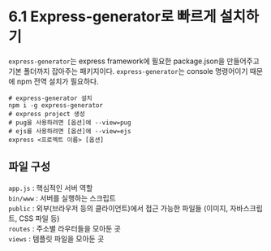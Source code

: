 # 6.1 Express-generator로 빠르게 설치하기

`express-generator`는 express framework에 필요한 package.json을 만들어주고 기본 폴더까지 잡아주는 패키지이다.
`express-generator`는 console 명령어이기 때문에 npm 전역 설치가 필요하다.
```shell script
# express-generator 설치
npm i -g express-generator
# express project 생성
# pug을 사용하려면 [옵션]에 --view=pug
# ejs를 사용하려면 [옵션]에 --view=ejs
express <프로젝트 이름> [옵션]
```

## 파일 구성
`app.js` : 핵심적인 서버 역할  
`bin/www` : 서버를 실행하는 스크립트  
`public` : 외부(브라우저 등의 클라이언트)에서 접근 가능한 파일들 (이미지, 자바스크립트, CSS 파일 등)  
`routes` : 주소별 라우터들을 모아둔 곳  
`views` : 템플릿 파일을 모아둔 곳  

